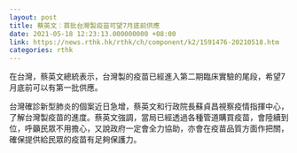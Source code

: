 ```yaml
---
layout: post
title: 蔡英文︰首批台灣製疫苗可望7月底前供應
date: 2021-05-18 12:23:13.000000000 +08:00
link: https://news.rthk.hk/rthk/ch/component/k2/1591476-20210518.htm
categories: rthk
---
```


在台灣，蔡英文總統表示，台灣製的疫苗已經進入第二期臨床實驗的尾段，希望7月底前可以有第一批供應。

台灣確診新型肺炎的個案近日急增，蔡英文和行政院長蘇貞昌視察疫情指揮中心，了解台灣製疫苗的進度。蔡英文強調，當局已經透過各種管道購買疫苗，會陸續到位，呼籲民眾不用擔心，又說政府一定會全力協助，亦會在疫苗品質方面作把關，確保提供給民眾的疫苗有足夠保護力。
